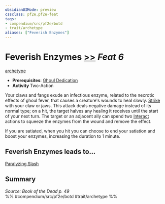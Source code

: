```yaml
---
obsidianUIMode: preview
cssclass: pf2e,pf2e-feat
tags:
- compendium/src/pf2e/botd
- trait/archetype
aliases: ["Feverish Enzymes"]
---
```

# Feverish Enzymes  [>>](chapter-9-playing-the-game.md#Actions "Two-Action") *Feat 6*  
[archetype](archetype.md "Archetype Feat Trait")  

- **Prerequisites**: [Ghoul Dedication](ghoul-dedication-botd.md)
- **Activity** Two-Action

Your claws and fangs exude an infectious enzyme, related to the necrotic effects of ghoul fever, that causes a creature's wounds to heal slowly. [Strike](strike.md) with your claw or jaws. This attack deals negative damage instead of its normal type; on a hit, the target halves any healing it receives until the start of your next turn. The target or an adjacent ally can spend two [Interact](interact.md) actions to squeeze the enzymes from the wound and remove the effect.

If you are satiated, when you hit you can choose to end your satiation and boost your enzymes, increasing the duration to 1 minute.

## Feverish Enzymes leads to...

[Paralyzing Slash](paralyzing-slash-botd.md)

## Summary

*Source: Book of the Dead p. 49*  
%% #compendium/src/pf2e/botd #trait/archetype %%